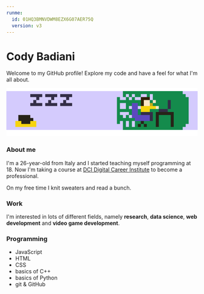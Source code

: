 ```yaml
---
runme:
  id: 01HQ3BMNVDWM8EZX6G07AER75Q
  version: v3
---
```


# <span>Cody Badiani</span>

Welcome to my GitHub profile!
Explore my code and have a feel for what I'm all about.

![pixel art gif of me at work](./gh-anim.gif)

### About me

I'm a 26-year-old from Italy and I started teaching myself programming at 18. Now I'm taking a course at [DCI Digital Career Institute](https://digitalcareerinstitute.org/) to become a professional.

On my free time I knit sweaters and read a bunch.

### Work

I'm interested in lots of different fields, namely **research**, **data science**, **web development** and **video game development**.

### Programming

- JavaScript
- HTML
- CSS
- basics of C++
- basics of Python
- git & GitHub
